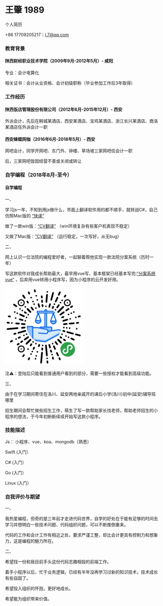 # 王肇 1989
个人简历

 +86 17709205217｜l.7@qq.com
### 教育背景

#### 陕西财经职业技术学院（2009年9月-2012年5月）- 咸阳

专业：会计电算化

相关证书：会计从业资格、会计初级职称（毕业参加工作后3年取得）

### 工作经历

#### 陕西饭店管理股份有限公司（2012年6月-2015年12月）- 西安

外派会计，先后在韩城某酒店、西安某酒店、宝鸡某酒店、浙江长兴某酒店、商洛某酒店任外派会计一职

#### 西安蜂蝶网咖（2016年6月-2018年5月）- 西安

网吧会计，同学开网吧、东门外、钟楼、草场坡三家网吧任会计一职

后，三家网吧皆因经营不善或关闭或转让

### 自学编程（2018年8月-至今）

#### 自学编程
一、

学习js一年，不知到用js做什么，市面上翻译软件用的都不顺手，就转战C#，自己仿照Mac版的
[“快译”](https://itunes.apple.com/cn/app/%E5%BF%AB%E8%AF%91-%E5%A4%9A%E8%AF%AD%E8%A8%80%E6%99%BA%E8%83%BD%E5%AD%97%E5%85%B8/id1217010477?mt=12)

做了一款win版：[“CV翻译”](https://github.com/xyfll7/CV-translation) （win环境复杂有些客户机表现不稳定）

又做了Mac版：[“CV翻译”](https://github.com/xyfll7/CVtranslate) （运行稳定，一次写好，从无bug）

二、

网上认识一位法院的编程爱好者，一起聊着帮他实现一款法院分案系统（历时一年）

写这款软件对我成长帮助最大，最早用vue写，基本框架已经基本写完:[“分案系统vue”](https://github.com/xyfll7/fenansys)  ，后弃用vue转用小程序写，因为小程序的云开发好用。

![Image text](https://raw.githubusercontent.com/xyfll7/resume/master/image/gh_a1d8ca817441_258%20(1).jpg)

注⚠️：登陆后只能看到普通用户看到的部分，需要一些授权才能看到高级功能。

三、

由于在学习期间寄住在洛川、延安两地亲戚开的课后小学(洛川)初中(延安)辅导班哪里

招生期间会帮忙做些招生工作，萌生了写一款帮助家长找老师，帮助老师招生的小程序的想法，于今年初断断续续开始写这款小程序。



### 技能描述

Js： 小程序、vue、koa、mongodb（熟悉）

Swift (入门）

C# (入门）

Go (入门）

Linux (入门）

### 自我评价与期望

一、

我热爱编程，但奇的是三年前才走进代码世界，自学的好处在于能有足够的时间去学习并想明白一些技术问题、代码组织问题，可以不断推倒重来。

代码的工作和会计工作有相近之处，要求严谨工整，却比会计更具有控制力和想象力，这是编程的魅力所在。

二、

希望找一份和我目前手头这份代码志趣相投的前端工作。

着手小程序以后，忙于业务逻辑，已经有半年没再学习过新的知识技术，技术成长有些自固了。

希望投入组织的怀抱，更好地成长。

希望能为组织带来价值。

